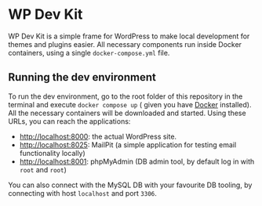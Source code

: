 # WP Dev Kit

WP Dev Kit is a simple frame for WordPress to make local development for themes and plugins easier. All necessary
components run inside Docker containers, using a single `docker-compose.yml` file.

## Running the dev environment

To run the dev environment, go to the root folder of this repository in the terminal and execute `docker compose up` (
given you have [Docker](https://www.docker.com/) installed). All the necessary containers will be downloaded and
started. Using these URLs, you can reach the applications:

- <http://localhost:8000>: the actual WordPress site.
- <http://localhost:8025>: MailPit (a simple application for testing email functionality locally)
- <http://localhost:8001>: phpMyAdmin (DB admin tool, by default log in with `root` and `root`)

You can also connect with the MySQL DB with your favourite DB tooling, by connecting with host `localhost` and
port `3306`.